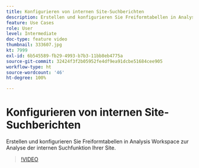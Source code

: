 ```yaml
---
title: Konfigurieren von internen Site-Suchberichten
description: Erstellen und konfigurieren Sie Freiformtabellen in Analysis Workspace zur Analyse der internen Suchfunktion Ihrer Site.
feature: Use Cases
role: User
level: Intermediate
doc-type: feature video
thumbnail: 333607.jpg
kt: 7999
exl-id: 6b545589-fb29-4993-b7b3-11bb8eb4775a
source-git-commit: 32424f3f2b05952fe4df9ea91dcbe51684cee905
workflow-type: ht
source-wordcount: '46'
ht-degree: 100%

---
```


# Konfigurieren von internen Site-Suchberichten

Erstellen und konfigurieren Sie Freiformtabellen in Analysis Workspace zur Analyse der internen Suchfunktion Ihrer Site.

>[!VIDEO](https://video.tv.adobe.com/v/333607/?quality=12&learn=on)

